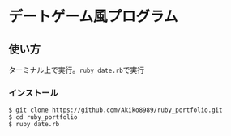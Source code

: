 # デートゲーム風プログラム

## 使い方
ターミナル上で実行。`ruby date.rb`で実行

### インストール
```
$ git clone https://github.com/Akiko8989/ruby_portfolio.git
$ cd ruby_portfolio
$ ruby date.rb
